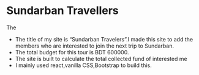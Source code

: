 # Sundarban Travellers
The
* The title of my site is “Sundarban Travelers”.I made this site to add the  members who are interested to join the next trip to Sundarban.
* The total budget for this tour is BDT 600000.
* The site is built to calculate the total collected fund of interested me
* I mainly used react,vanilla CSS,Bootstrap to build this.


